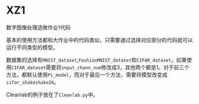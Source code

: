 # XZ1
数字图像处理选做作业1代码

基本的使用方法都和大作业中的代码类似，只需要通过选择对应部分的代码就可以运行不同类型的模型。

数据集的选择有`MNIST_dataset`,`FashionMNIST_dataset`和`CIFAR_dataset`，如果使用`CIFAR_dataset`需要将`input_chann_num`修改成3，其他两个都是1。对于前三个方法，都默认使用`Pi_model`，而对于最后一个方法，需要将模型改变成`cifar_shakeshake26`。

Cleanlab的例子放在了`Cleanlab.py`中。

